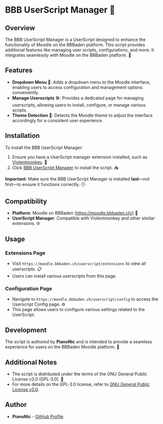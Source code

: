 # BBB UserScript Manager 🚀

## Overview

The BBB UserScript Manager is a UserScript designed to enhance the functionality of Moodle on the BBBaden platform. This script provides additional features like managing user scripts, configurations, and more. It integrates seamlessly with Moodle on the BBBaden platform. 🌟

## Features

- **Dropdown Menu** 🔽: Adds a dropdown menu to the Moodle interface, enabling users to access configuration and management options conveniently.
- **Manage Userscripts** 🛠️: Provides a dedicated page for managing userscripts, allowing users to install, configure, or manage various scripts.
- **Theme Detection** 🎨: Detects the Moodle theme to adjust the interface accordingly for a consistent user experience.

## Installation

To install the BBB UserScript Manager:

1. Ensure you have a UserScript manager extension installed, such as [Violentmonkey](https://violentmonkey.github.io/#installation). 🧩
2. Click [BBB UserScript Manager](https://github.com/BBBaden-Moodle-userscripts/BBBUserScriptManager/raw/main/BBBUserScriptManager.user.js) to install the script. 📥

**Important**: Make sure the BBB UserScript Manager is installed **last**—not first—to ensure it functions correctly. 🕒

## Compatibility

- **Platform**: Moodle on BBBaden (https://moodle.bbbaden.ch/) 🏫
- **UserScript Manager**: Compatible with Violentmonkey and other similar extensions. 🌐

## Usage

### Extensions Page

- Visit `https://moodle.bbbaden.ch/userscript/extensions` to view all userscripts. 📋
- Users can install various userscripts from this page.

### Configuration Page

- Navigate to `https://moodle.bbbaden.ch/userscript/config` to access the Userscript Config page. ⚙️
- This page allows users to configure various settings related to the UserScript.

## Development

The script is authored by **PianoNic** and is intended to provide a seamless experience for users on the BBBaden Moodle platform. 🎹

## Additional Notes

- The script is distributed under the terms of the GNU General Public License v3.0 (GPL-3.0). 📜
- For more details on the GPL-3.0 license, refer to [GNU General Public License v3.0](https://www.gnu.org/licenses/gpl-3.0.html).

## Author

- **PianoNic** - [GitHub Profile](https://github.com/PianoNic)